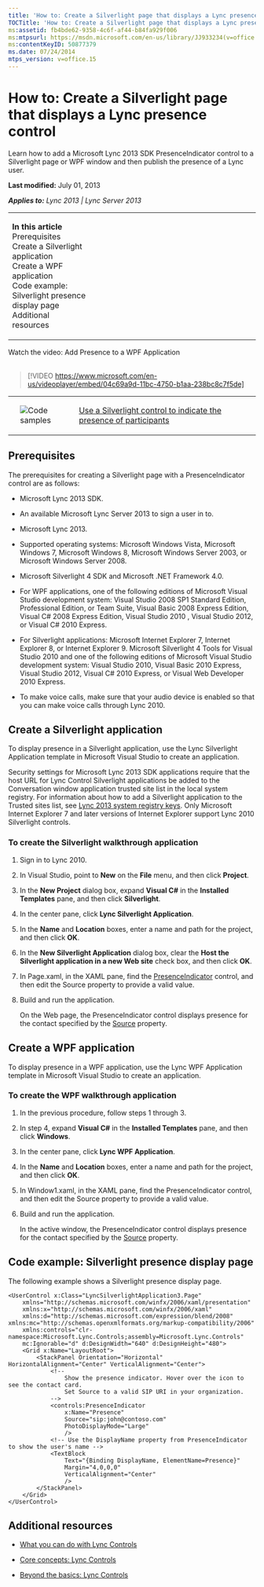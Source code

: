 ```yaml
---
title: 'How to: Create a Silverlight page that displays a Lync presence control'
TOCTitle: 'How to: Create a Silverlight page that displays a Lync presence control'
ms:assetid: fb4bde62-9358-4c6f-af44-b84fa929f006
ms:mtpsurl: https://msdn.microsoft.com/en-us/library/JJ933234(v=office.15)
ms:contentKeyID: 50877379
ms.date: 07/24/2014
mtps_version: v=office.15
---
```


# How to: Create a Silverlight page that displays a Lync presence control

Learn how to add a Microsoft Lync 2013 SDK PresenceIndicator control to a Silverlight page or WPF window and then publish the presence of a Lync user.

**Last modified:** July 01, 2013

***Applies to:** Lync 2013 | Lync Server 2013*

<table>
<colgroup>
<col style="width: 33%" />
<col style="width: 33%" />
<col style="width: 33%" />
</colgroup>
<tbody>
<tr class="odd">
<td><p><strong>In this article</strong><br />
Prerequisites<br />
Create a Silverlight application<br />
Create a WPF application<br />
Code example: Silverlight presence display page<br />
Additional resources</p></td>
<td><p><br />
</p>
<p></p></td>
</tr>
</tbody></table>

<div class="caption">
Watch the video: Add Presence to a WPF Application
</div>
<br />

> [!VIDEO https://www.microsoft.com/en-us/videoplayer/embed/04c69a9d-11bc-4750-b1aa-238bc8c7f5de]
<p></p>

<table><tbody>
<tr class="even">
<td><p></p></td>
<td><p><img src="images/JJ933112.mod_icon_CodeGallery(Office.15).png" title="Code samples" alt="Code samples" /></p></td>
<td><p><a href="http://code.msdn.microsoft.com/lync-2013-use-a-silverlight-18a585be">Use a Silverlight control to indicate the presence of participants</a></p></td>
</tr>
</tbody>
</table>

## Prerequisites

The prerequisites for creating a Silverlight page with a PresenceIndicator control are as follows:

  - Microsoft Lync 2013 SDK.

  - An available Microsoft Lync Server 2013 to sign a user in to.

  - Microsoft Lync 2013.

  - Supported operating systems: Microsoft Windows Vista, Microsoft Windows 7, Microsoft Windows 8, Microsoft Windows Server 2003, or Microsoft Windows Server 2008.

  - Microsoft Silverlight 4 SDK and Microsoft .NET Framework 4.0.

  - For WPF applications, one of the following editions of Microsoft Visual Studio development system: Visual Studio 2008 SP1 Standard Edition, Professional Edition, or Team Suite, Visual Basic 2008 Express Edition, Visual C\# 2008 Express Edition, Visual Studio 2010 , Visual Studio 2012, or Visual C\# 2010 Express.

  - For Silverlight applications: Microsoft Internet Explorer 7, Internet Explorer 8, or Internet Explorer 9. Microsoft Silverlight 4 Tools for Visual Studio 2010 and one of the following editions of Microsoft Visual Studio development system: Visual Studio 2010, Visual Basic 2010 Express, Visual Studio 2012, Visual C\# 2010 Express, or Visual Web Developer 2010 Express.

  - To make voice calls, make sure that your audio device is enabled so that you can make voice calls through Lync 2010.

## Create a Silverlight application

To display presence in a Silverlight application, use the Lync Silverlight Application template in Microsoft Visual Studio to create an application.

Security settings for Microsoft Lync 2013 SDK applications require that the host URL for Lync Control Silverlight applications be added to the Conversation window application trusted site list in the local system registry. For information about how to add a Silverlight application to the Trusted sites list, see [Lync 2013 system registry keys](lync-2013-system-registry-keys.md). Only Microsoft Internet Explorer 7 and later versions of Internet Explorer support Lync 2010 Silverlight controls.

### To create the Silverlight walkthrough application

1.  Sign in to Lync 2010.

2.  In Visual Studio, point to **New** on the **File** menu, and then click **Project**.

3.  In the **New Project** dialog box, expand **Visual C\#** in the **Installed Templates** pane, and then click **Silverlight**.

4.  In the center pane, click **Lync Silverlight Application**.

5.  In the **Name** and **Location** boxes, enter a name and path for the project, and then click **OK**.

6.  In the **New Silverlight Application** dialog box, clear the **Host the Silverlight application in a new Web site** check box, and then click **OK**.

7.  In Page.xaml, in the XAML pane, find the [PresenceIndicator](https://msdn.microsoft.com/en-us/library/hh345947\(v=office.15\)) control, and then edit the Source property to provide a valid value.

8.  Build and run the application.
    
    On the Web page, the PresenceIndicator control displays presence for the contact specified by the [Source](https://msdn.microsoft.com/en-us/library/hh363511\(v=office.15\)) property.

## Create a WPF application

To display presence in a WPF application, use the Lync WPF Application template in Microsoft Visual Studio to create an application.

### To create the WPF walkthrough application

1.  In the previous procedure, follow steps 1 through 3.

2.  In step 4, expand **Visual C\#** in the **Installed Templates** pane, and then click **Windows**.

3.  In the center pane, click **Lync WPF Application**.

4.  In the **Name** and **Location** boxes, enter a name and path for the project, and then click **OK**.

5.  In Window1.xaml, in the XAML pane, find the PresenceIndicator control, and then edit the Source property to provide a valid value.

6.  Build and run the application.
    
    In the active window, the PresenceIndicator control displays presence for the contact specified by the [Source](https://msdn.microsoft.com/en-us/library/hh363511\(v=office.15\)) property.

## Code example: Silverlight presence display page

The following example shows a Silverlight presence display page.

    <UserControl x:Class="LyncSilverlightApplication3.Page"
        xmlns="http://schemas.microsoft.com/winfx/2006/xaml/presentation" 
        xmlns:x="http://schemas.microsoft.com/winfx/2006/xaml"
        xmlns:d="http://schemas.microsoft.com/expression/blend/2008" xmlns:mc="http://schemas.openxmlformats.org/markup-compatibility/2006" 
        xmlns:controls="clr-namespace:Microsoft.Lync.Controls;assembly=Microsoft.Lync.Controls" 
        mc:Ignorable="d" d:DesignWidth="640" d:DesignHeight="480">
        <Grid x:Name="LayoutRoot">
            <StackPanel Orientation="Horizontal" HorizontalAlignment="Center" VerticalAlignment="Center">
                <!-- 
                    Show the presence indicator. Hover over the icon to see the contact card.
                    Set Source to a valid SIP URI in your organization. 
                -->
                <controls:PresenceIndicator 
                    x:Name="Presence" 
                    Source="sip:john@contoso.com" 
                    PhotoDisplayMode="Large" 
                    />
                <!-- Use the DisplayName property from PresenceIndicator to show the user's name -->
                <TextBlock 
                    Text="{Binding DisplayName, ElementName=Presence}" 
                    Margin="4,0,0,0" 
                    VerticalAlignment="Center"
                    />
            </StackPanel>
        </Grid>
    </UserControl>

## Additional resources

  - [What you can do with Lync Controls](what-you-can-do-with-lync-controls.md)

  - [Core concepts: Lync Controls](core-concepts-lync-controls.md)

  - [Beyond the basics: Lync Controls](beyond-the-basics-lync-controls.md)

